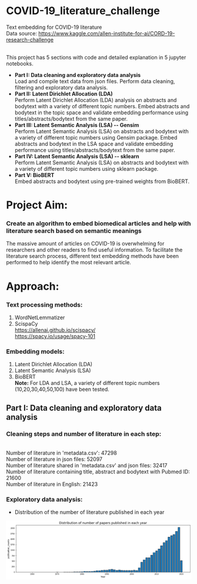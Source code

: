 # COVID-19_literature_challenge
Text embedding for COVID-19 literature
<br>Data source: https://www.kaggle.com/allen-institute-for-ai/CORD-19-research-challenge

<br>This project has 5 sections with code and detailed explanation in 5 jupyter notebooks.

* **Part I: Data cleaning and exploratory data analysis**
<br>Load and compile text data from json files. Perform data cleaning, filtering and exploratory data analysis.
* **Part II: Latent Dirichlet Allocation (LDA)**
<br>Perform Latent Dirichlet Allocation (LDA) analysis on abstracts and bodytext with a variety of different topic numbers. Embed abstracts and bodytext in the topic space and validate embedding performance using titles/abstracts/bodytext from the same paper.
* **Part III: Latent Semantic Analysis (LSA) -- Gensim**
<br>Perform Latent Semantic Analysis (LSA) on abstracts and bodytext with a variety of different topic numbers using Gensim package. Embed abstracts and bodytext in the LSA space and validate embedding performance using titles/abstracts/bodytext from the same paper.
* **Part IV: Latent Semantic Analysis (LSA) -- sklearn**
<br>Perform Latent Semantic Analysis (LSA) on abstracts and bodytext with a variety of different topic numbers using sklearn package.
* **Part V: BioBERT**
<br>Embed abstracts and bodytext using pre-trained weights from BioBERT.

# Project Aim:
### Create an algorithm to embed biomedical articles and help with literature search based on semantic meanings
The massive amount of articles on COVID-19 is overwhelming for researchers and other readers to find useful information. To facilitate the literature search process, different text embedding methods have been performed to help identify the most relevant article.

# Approach:
### Text processing methods:
1. WordNetLemmatizer
2. ScispaCy
<br>https://allenai.github.io/scispacy/
<br>https://spacy.io/usage/spacy-101

### Embedding models:
1. Latent Dirichlet Allocation (LDA)
2. Latent Semantic Analysis (LSA)
3. BioBERT
<br>**Note:** For LDA and LSA, a variety of different topic numbers (10,20,30,40,50,100) have been tested.

## Part I: Data cleaning and exploratory data analysis
### Cleaning steps and number of literature in each step:
<br>Number of literature in 'metadata.csv': 47298
<br>Number of literature in json files: 52097
<br>Number of literature shared in 'metadata.csv' and json files: 32417
<br>Number of literature containing title, abstract and bodytext with Pubmed ID: 21600
<br>Number of literature in English: 21423

### Exploratory data analysis:
* Distribution of the number of literature published in each year
<img src= 'https://github.com/xiey1/COVID-19_literature_challenge/blob/master/images/Publication_by_year.png' width=600px>
